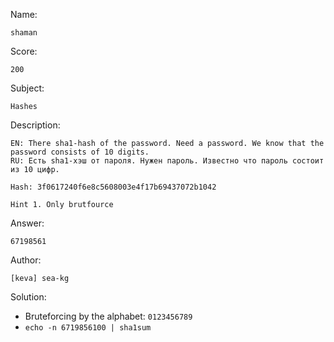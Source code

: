 Name:
	
	shaman

Score:

	200

Subject:
	
	Hashes

Description:
	
	EN: There sha1-hash of the password. Need a password. We know that the password consists of 10 digits.
	RU: Есть sha1-хэш от пароля. Нужен пароль. Известно что пароль состоит из 10 цифр.

	Hash: 3f0617240f6e8c5608003e4f17b69437072b1042

	Hint 1. Only brutfource

Answer:

	67198561

Author:

	[keva] sea-kg
	
Solution:

* Bruteforcing by the alphabet: `0123456789`
* `echo -n 6719856100 | sha1sum`
